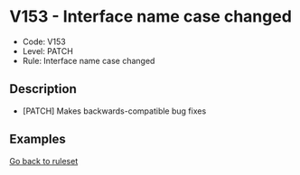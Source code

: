 # V153 - Interface name case changed

* Code: V153
* Level: PATCH
* Rule: Interface name case changed

## Description

* [PATCH] Makes backwards-compatible bug fixes

## Examples

[Go back to ruleset](../README.md)